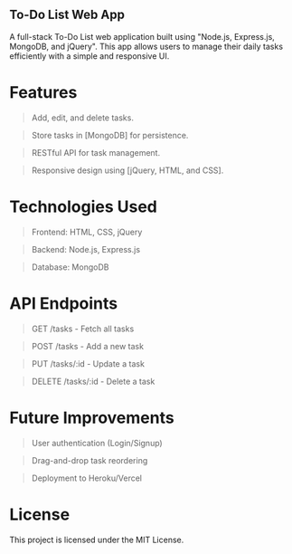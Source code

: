 ## To-Do List Web App

A full-stack To-Do List web application built using "Node.js, Express.js, MongoDB, and jQuery". This app allows users to manage their daily tasks efficiently with a simple and responsive UI.

# Features

   > Add, edit, and delete tasks.

   > Store tasks in [MongoDB] for persistence.

   > RESTful API for task management.

   > Responsive design using [jQuery, HTML, and CSS].

# Technologies Used

   > Frontend: HTML, CSS, jQuery

   > Backend: Node.js, Express.js

   > Database: MongoDB

# API Endpoints

   > GET /tasks - Fetch all tasks

   > POST /tasks - Add a new task

   > PUT /tasks/:id - Update a task

   > DELETE /tasks/:id - Delete a task

# Future Improvements

   > User authentication (Login/Signup)

   > Drag-and-drop task reordering

   > Deployment to Heroku/Vercel

# License

This project is licensed under the MIT License.


